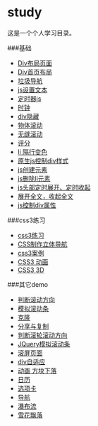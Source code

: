 # study
这是一个个人学习目录。

###基础
- [Div布局页面](http://zhangqijohn.github.io/study/basis/test01.html)
- [Div首页布局](http://zhangqijohn.github.io/study/basis/test02.html)
- [垃圾导航](http://zhangqijohn.github.io/study/basis/test04.html)
- [js设置文本](http://zhangqijohn.github.io/study/basis/test05.html)
- [定时器js](http://zhangqijohn.github.io/study/basis/test06.html)
- [时钟](http://zhangqijohn.github.io/study/basis/test07.html)
- [div隐藏](http://zhangqijohn.github.io/study/basis/test08.html)
- [物体滚动](http://zhangqijohn.github.io/study/basis/test09.html)
- [无缝滚动](http://zhangqijohn.github.io/study/basis/test10.html)
- [评分](http://zhangqijohn.github.io/study/basis/test11.html)
- [li 隔行变色](http://zhangqijohn.github.io/study/basis/test12.html)
- [原生js控制div样式](http://zhangqijohn.github.io/study/basis/test13.html)
- [js创建元素](http://zhangqijohn.github.io/study/basis/test15.html)
- [js删除li元素](http://zhangqijohn.github.io/study/basis/test16.html)
- [js头部定时展开、定时收起](http://zhangqijohn.github.io/study/basis/test17.html)
- [展开全文，收起全文](http://zhangqijohn.github.io/study/basis/test18.html)
- [js控制div属性](http://zhangqijohn.github.io/study/basis/test20.html)


###css3练习
- [css3练习](http://zhangqijohn.github.io/study/css3/test01.html)
- [CSS制作立体导航](http://zhangqijohn.github.io/study/css3/test02.html)
- [css3案例](http://zhangqijohn.github.io/study/css3/test03.html)
- [CSS3 动画](http://zhangqijohn.github.io/study/css3/test04.html)
- [CSS3 3D](http://zhangqijohn.github.io/study/css3/test05.html)



###其它demo
- [判断滚动方向](https://zhangqijohn.github.io/study/basis/scrollFunc.html)
- [模拟滚动条](https://zhangqijohn.github.io/study/basis/AnalogScrollBar.html)
- [克隆](https://zhangqijohn.github.io/study/basis/clone.html)
- [分享与复制](http://zhangqijohn.github.io/study/basis/shareAndCopy.html)
- [判断滚轮滚动方向](http://zhangqijohn.github.io/study/myTest/test05.html)
- [JQuery模拟滚动条](http://zhangqijohn.github.io/study/myTest/test06.html)
- [滚屏页面](http://zhangqijohn.github.io/study/myTest/test08_scroll.html)
- [div自适应](http://zhangqijohn.github.io/study/myTest/test09.html)
- [动画 方块下落](http://zhangqijohn.github.io/study/myTest/test10.html)
- [日历](http://zhangqijohn.github.io/study/myTest/calender.html)
- [选项卡](http://zhangqijohn.github.io/study/myTest/option.html)
- [导航](http://zhangqijohn.github.io/study/myTest/shopping.html)
- [瀑布流](http://zhangqijohn.github.io/study/myTest/Demo/test03.html)
- [雪花飘落](http://zhangqijohn.github.io/study/myTest/test12.html)

